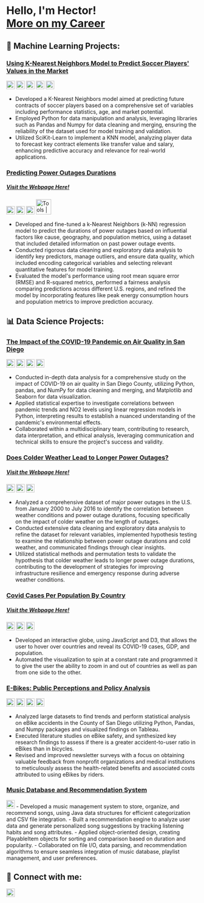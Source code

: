 <h1>Hello, I'm Hector!<br/><a href="https://www.linkedin.com/in/hector-gallo/">More on my Career</a></h1>

<h2>🤖 Machine Learning Projects:</h2>

### [Using K-Nearest Neighbors Model to Predict Soccer Players' Values in the Market](https://github.com/COGS118A/Group018-Sp22/blob/main/COGS%20118A%20Final%20Project%20Report%20.ipynb)<br/>
<img alt="Tools | Python" width="22px" src="https://cdn.jsdelivr.net/gh/devicons/devicon/icons/python/python-plain.svg" /> <img alt="Tools | SciKit Learn" width="22px" src="https://upload.wikimedia.org/wikipedia/commons/0/05/Scikit_learn_logo_small.svg" /> <img alt="Tools | Pandas" width="22px" src="https://cdn.jsdelivr.net/gh/devicons/devicon/icons/pandas/pandas-original.svg" /> <img alt="Tools | Numpy" width="22px" src="https://cdn.jsdelivr.net/gh/devicons/devicon/icons/numpy/numpy-original.svg" /> <img alt="Tools | Matplotlib" width="22px" src="https://upload.wikimedia.org/wikipedia/commons/0/01/Created_with_Matplotlib-logo.svg" />
- Developed a K-Nearest Neighbors model aimed at predicting future contracts of soccer players based on a comprehensive set of variables including performance statistics, age, and market potential.
- Employed Python for data manipulation and analysis, leveraging libraries such as Pandas and Numpy for data cleaning and merging, ensuring the reliability of the dataset used for model training and validation.
- Utilized SciKit-Learn to implement a KNN model, analyzing player data to forecast key contract elements like transfer value and salary, enhancing predictive accuracy and relevance for real-world applications.

### [Predicting Power Outages Durations](https://github.com/hgallocodes/Predicting-Power-Outages-Durations)
##### [  Visit the Webpage Here!](https://hgallocodes.github.io/Predicting-Power-Outages-Durations/)
<img alt="Tools | Python" width="22px" src="https://cdn.jsdelivr.net/gh/devicons/devicon/icons/python/python-plain.svg" /> <img alt="Tools | SciKit Learn" width="22px" src="https://upload.wikimedia.org/wikipedia/commons/0/05/Scikit_learn_logo_small.svg" /> <img alt="Tools | Pandas" width="22px" src="https://cdn.jsdelivr.net/gh/devicons/devicon/icons/pandas/pandas-original.svg" /> <img alt="Tools | Plotly" width="40px" src="https://upload.wikimedia.org/wikipedia/commons/8/8a/Plotly-logo.png" /> 
- Developed and fine-tuned a k-Nearest Neighbors (k-NN) regression model to predict the durations of power outages based on influential factors like cause, geography, and population metrics, using a dataset that included detailed information on past power outage events.
- Conducted rigorous data cleaning and exploratory data analysis to identify key predictors, manage outliers, and ensure data quality, which included encoding categorical variables and selecting relevant quantitative features for model training.
- Evaluated the model's performance using root mean square error (RMSE) and R-squared metrics, performed a fairness analysis comparing predictions across different U.S. regions, and refined the model by incorporating features like peak energy consumption hours and population metrics to improve prediction accuracy.

<h2>📊 Data Science Projects:</h2>

### [The Impact of the COVID-19 Pandemic on Air Quality in San Diego](https://github.com/COGS108/Group062-Wi22/blob/master/FinalProjectGroup062-Wi22.ipynb)
<img alt="Tools | Python" width="22px" src="https://cdn.jsdelivr.net/gh/devicons/devicon/icons/python/python-plain.svg" /> <img alt="Tools | Pandas" width="22px" src="https://cdn.jsdelivr.net/gh/devicons/devicon/icons/pandas/pandas-original.svg" /> <img alt="Tools | Numpy" width="22px" src="https://cdn.jsdelivr.net/gh/devicons/devicon/icons/numpy/numpy-original.svg" /> <img alt="Tools | Matplotlib" width="22px" src="https://upload.wikimedia.org/wikipedia/commons/0/01/Created_with_Matplotlib-logo.svg" /> 
- Conducted in-depth data analysis for a comprehensive study on the impact of COVID-19 on air quality in San Diego County, utilizing Python, pandas, and NumPy for data cleaning and merging, and Matplotlib and Seaborn for data visualization.
- Applied statistical expertise to investigate correlations between pandemic trends and NO2 levels using linear regression models in Python, interpreting results to establish a nuanced understanding of the pandemic's environmental effects.
- Collaborated within a multidisciplinary team, contributing to research, data interpretation, and ethical analysis, leveraging communication and technical skills to ensure the project's success and validity.

### [Does Colder Weather Lead to Longer Power Outages?](https://github.com/hgallocodes/Cold-Weather-and-Power-Outages)
##### [  Visit the Webpage Here!](https://hgallocodes.github.io/Cold-Weather-and-Power-Outages/)
<img alt="Tools | Python" width="22px" src="https://cdn.jsdelivr.net/gh/devicons/devicon/icons/python/python-plain.svg" /> <img alt="Tools | Pandas" width="22px" src="https://cdn.jsdelivr.net/gh/devicons/devicon/icons/pandas/pandas-original.svg" /> <img alt="Tools | Numpy" width="22px" src="https://cdn.jsdelivr.net/gh/devicons/devicon/icons/numpy/numpy-original.svg" /> 
- Analyzed a comprehensive dataset of major power outages in the U.S. from January 2000 to July 2016 to identify the correlation between weather conditions and power outage durations, focusing specifically on the impact of colder weather on the length of outages.
- Conducted extensive data cleaning and exploratory data analysis to refine the dataset for relevant variables, implemented hypothesis testing to examine the relationship between power outage durations and cold weather, and communicated findings through clear insights.
- Utilized statistical methods and permutation tests to validate the hypothesis that colder weather leads to longer power outage durations, contributing to the development of strategies for improving infrastructure resilience and emergency response during adverse weather conditions.

### [Covid Cases Per Population By Country](https://github.com/Dsilva019/DSC106-Project3)
##### [  Visit the Webpage Here!](https://dsilva019.github.io/DSC106-Project3/)
<img alt="Tools | JavaScript" width="22px" src="https://upload.wikimedia.org/wikipedia/commons/6/6a/JavaScript-logo.png" /> <img alt="Tools | Svelte" width="22px" src="https://upload.wikimedia.org/wikipedia/commons/1/1b/Svelte_Logo.svg" /> <img alt="Tools | D3" width="22px" src="https://raw.githubusercontent.com/d3/d3-logo/master/d3.png" /> 
- Developed an interactive globe, using JavaScript and D3, that allows the user to hover over countries and reveal its COVID-19 cases, GDP, and population.
- Automated the visualization to spin at a constant rate and programmed it to give the user the ability to zoom in and out of countries as well as pan from one side to the other.

### [E-Bikes: Public Perceptions and Policy Analysis](https://drive.google.com/file/d/1RBF63z-ztmXkY_Ycpy-cUgj0QCB4qIvk/view?mc_cid=009d028e82&mc_eid=288bb3fb40 )
<img alt="Tools | Python" width="22px" src="https://cdn.jsdelivr.net/gh/devicons/devicon/icons/python/python-plain.svg" /> <img alt="Tools | Pandas" width="22px" src="https://cdn.jsdelivr.net/gh/devicons/devicon/icons/pandas/pandas-original.svg" /> <img alt="Tools | Numpy" width="22px" src="https://cdn.jsdelivr.net/gh/devicons/devicon/icons/numpy/numpy-original.svg" /> <img alt="Tools | Tableau" width="22px" src="https://cdn.worldvectorlogo.com/logos/tableau-software.svg" /> 
- Analyzed large datasets to find trends and perform statistical analysis on eBike accidents in the County of San Diego utilizing Python, Pandas, and Numpy packages and visualized findings on Tableau.
- Executed literature studies on eBike safety, and synthesized key research findings to assess if there is a greater accident-to-user ratio in eBikes than in bicycles.
- Revised and improved newsletter surveys with a focus on obtaining valuable feedback from nonprofit organizations and medical institutions to meticulously assess the health-related benefits and associated costs attributed to using eBikes by riders.
  
### [Music Database and Recommendation System](https://github.com/hgallocodes/MusicPlaylist/tree/main)
<img alt="Tools | Python" width="22px" src="https://www.vectorlogo.zone/logos/java/java-ar21.svg" />
- Developed a music management system to store, organize, and recommend songs, using Java data structures for efficient categorization and CSV file integration.
- Built a recommendation engine to analyze user data and generate personalized song suggestions by tracking listening habits and song attributes.
- Applied object-oriented design, creating PlayableItem objects for sorting and comparison based on duration and popularity.
- Collaborated on file I/O, data parsing, and recommendation algorithms to ensure seamless integration of music database, playlist management, and user preferences.




<h2> 🤳 Connect with me:</h2>

[<img align="left" alt="Hector Gallo | LinkedIn" width="22px" src="https://cdn.jsdelivr.net/npm/simple-icons@v3/icons/linkedin.svg" />][linkedin]

[linkedin]: https://www.linkedin.com/in/hector-gallo/
